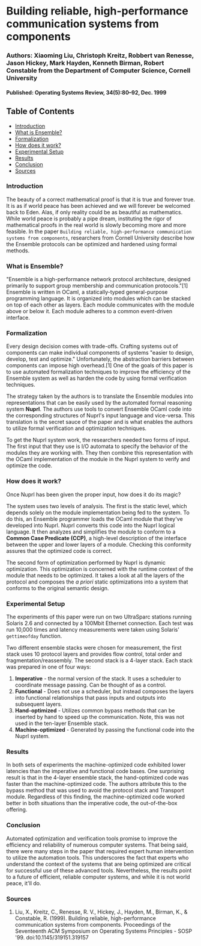 # Building reliable, high-performance communication systems from components

### Authors: Xiaoming Liu, Christoph Kreitz, Robbert van Renesse, Jason Hickey, Mark Hayden, Kenneth Birman, Robert Constable from the Department of Computer Science, Cornell University

#### Published: Operating Systems Review, 34(5):80–92, Dec. 1999

## Table of Contents

* [Introduction](#introduction)
* [What is Ensemble?](#what-is-ensemble?)
* [Formalization](#formalization)
* [How does it work?](#how-does-it-work?)
* [Experimental Setup](#experimental-setup)
* [Results](#results)
* [Conclusion](#conclusion)
* [Sources](#sources)

### Introduction

The beauty of a correct mathematical proof is that it is true and forever true. It is as if world peace has been achieved and we will forever be welcomed back to Eden. Alas, if only reality could be as beautiful as mathematics. While world peace is probably a pipe dream, instituting the rigor of mathematical proofs in the real world is slowly becoming more and more feasible. In the paper `Building reliable, high-performance communication systems from components`, researchers from Cornell University describe how the Ensemble protocols can be optimized and hardened using formal methods.

### What is Ensemble?

"Ensemble is a high-performance network protocol architecture, designed primarily to support group membership and communication protocols."[1] Ensemble is written in OCaml, a statically-typed general-purpose programming language. It is organized into modules which can be stacked on top of each other as layers. Each module communicates with the module above or below it. Each module adheres to a common event-driven interface.


### Formalization

Every design decision comes with trade-offs. Crafting systems out of components can make individual components of systems "easier to design, develop, test and optimize." Unfortunately, the abstraction barriers between components can impose high overhead.[1] One of the goals of this paper is to use automated formalization techniques to improve the efficiency of the Ensemble system as well as harden the code by using formal verification techniques.   

The strategy taken by the authors is to translate the Ensemble modules into representations that can be easily used by the automated formal reasoning system **Nuprl**. The authors use tools to convert Ensemble OCaml code into the corresponding structures of Nuprl's input language and vice-versa. This translation is the secret sauce of the paper and is what enables the authors to utilize formal verification and optimization techniques.  

To get the Nuprl system work, the researchers needed two forms of input. The first input that they use is I/O automata to specify the behavior of the modules they are working with. They then combine this representation with the OCaml implementation  of the module in the Nuprl system to verify and optimize the code. 

### How does it work?

Once Nuprl has been given the proper input, how does it do its magic?

The system uses two levels of analysis. The first is the static level, which depends solely on the module implementation being fed to the system. To do this, an Ensemble programmer loads the OCaml module that they've developed into Nuprl. Nuprl converts this code into the Nuprl logical language. It then analyzes and simplifies the module to conform to a **Common Case Predicate (CCP)**, a high-level description of the interface between the upper and lower layers of a module. Checking this conformity assures that the optimized code is correct.

The second form of optimization performed by Nuprl is dynamic optimization. This optimization is concerned with the runtime context of the module that needs to be optimized. It takes a look at all the layers of the protocol and composes the *a priori* static optimizations into a system that conforms to the original semantic design.

### Experimental Setup

The experiments of this paper were run on two UltraSparc stations running Solaris 2.6 and connected by a 100Mbit Ethernet connection. Each test was run 10,000 times and latency measurements were taken using Solaris' `gettimeofday` function.

Two different ensemble stacks were chosen for measurement, the first stack uses 10 protocol layers and provides flow control, total order and fragmentation/reassembly. The second stack is a 4-layer stack. Each stack was prepared in one of four ways:

1. **Imperative** - the normal version of the stack. It uses a scheduler to coordinate message passing. Can be thought of as a control.
2. **Functional** - Does not use a scheduler, but instead composes the layers into functional relationships that pass inputs and outputs into subsequent layers.
3. **Hand-optimized** - Utilizes common bypass methods that can be inserted by hand to speed up the communication. Note, this was not used in the ten-layer Ensemble stack.
4. **Machine-optimized** - Generated by passing the functional code into the Nuprl system.

### Results

In both sets of experiments the machine-optimized code exhibited lower latencies than the imperative and functional code bases. One surprising result is that in the 4-layer ensemble stack, the hand-optimized code was faster than the machine-optimized code. The authors attribute this to the bypass method that was used to avoid the protocol stack and Transport module. Regardless of this finding, the machine-optimized code worked better in both situations than the imperative code, the out-of-the-box offering. 

### Conclusion

Automated optimization and verification tools promise to improve the efficiency and reliability of numerous computer systems. That being said, there were many steps in the paper that required expert human intervention to utilize the automation tools. This underscores the fact that experts who understand the context of the systems that are being optimized are critical for successful use of these advanced tools. Nevertheless, the results point to a future of efficient, reliable computer systems, and while it is not world peace, it'll do.

### Sources

1. Liu, X., Kreitz, C., Renesse, R. V., Hickey, J., Hayden, M., Birman, K., &amp; Constable, R. (1999). Building reliable, high-performance communication systems from components. Proceedings of the Seventeenth ACM Symposium on Operating Systems Principles - SOSP '99. doi:10.1145/319151.319157